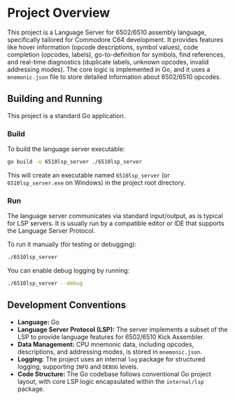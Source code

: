 # Project Overview

This project is a Language Server for 6502/6510 assembly language, specifically tailored for Commodore C64 development. It provides features like hover information (opcode descriptions, symbol values), code completion (opcodes, labels), go-to-definition for symbols, find references, and real-time diagnostics (duplicate labels, unknown opcodes, invalid addressing modes). The core logic is implemented in Go, and it uses a `mnemonic.json` file to store detailed information about 6502/6510 opcodes.

## Building and Running

This project is a standard Go application.

### Build

To build the language server executable:

```bash
go build -o 6510lsp_server ./6510lsp_server
```

This will create an executable named `6510lsp_server` (or `6510lsp_server.exe` on Windows) in the project root directory.

### Run

The language server communicates via standard input/output, as is typical for LSP servers. It is usually run by a compatible editor or IDE that supports the Language Server Protocol.

To run it manually (for testing or debugging):

```bash
./6510lsp_server
```

You can enable debug logging by running:

```bash
./6510lsp_server --debug
```

## Development Conventions

- **Language:** Go
- **Language Server Protocol (LSP):** The server implements a subset of the LSP to provide language features for 6502/6510 Kick Assembler.
- **Data Management:** CPU mnemonic data, including opcodes, descriptions, and addressing modes, is stored in `mnemonic.json`.
- **Logging:** The project uses an internal `log` package for structured logging, supporting `INFO` and `DEBUG` levels.
- **Code Structure:** The Go codebase follows conventional Go project layout, with core LSP logic encapsulated within the `internal/lsp` package.

